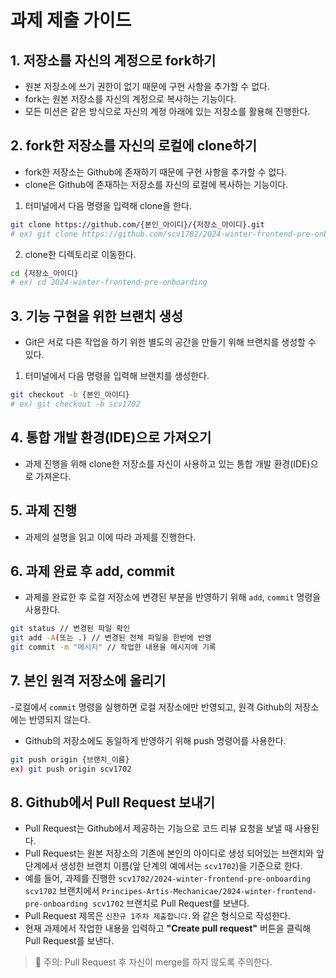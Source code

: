 # 과제 제출 가이드

## 1. 저장소를 자신의 계정으로 fork하기

- 원본 저장소에 쓰기 권한이 없기 때문에 구현 사항을 추가할 수 없다.
- fork는 원본 저장소를 자신의 계정으로 복사하는 기능이다.
- 모든 미션은 같은 방식으로 자신의 계정 아래에 있는 저장소를 활용해 진행한다.

## 2. fork한 저장소를 자신의 로컬에 clone하기

- fork한 저장소는 Github에 존재하기 때문에 구현 사항을 추가할 수 없다.
- clone은 Github에 존재하는 저장소를 자신의 로컬에 복사하는 기능이다.

1. 터미널에서 다음 명령을 입력해 clone을 한다.

```bash
git clone https://github.com/{본인_아이디}/{저장소_아이디}.git
# ex) git clone https://github.com/scv1702/2024-winter-frontend-pre-onboarding.git
```
2. clone한 디렉토리로 이동한다.
```bash
cd {저장소_아이디}
# ex) cd 2024-winter-frontend-pre-onboarding
```

## 3. 기능 구현을 위한 브랜치 생성
- Git은 서로 다른 작업을 하기 위한 별도의 공간을 만들기 위해 브랜치를 생성할 수 있다.

1. 터미널에서 다음 명령을 입력해 브랜치를 생성한다.

```bash
git checkout -b {본인_아이디}
# ex) git checkout -b scv1702
```

## 4. 통합 개발 환경(IDE)으로 가져오기

- 과제 진행을 위해 clone한 저장소를 자신이 사용하고 있는 통합 개발 환경(IDE)으로 가져온다.

## 5. 과제 진행

- 과제의 설명을 읽고 이에 따라 과제를 진행한다.

## 6. 과제 완료 후 add, commit

- 과제를 완료한 후 로컬 저장소에 변경된 부분을 반영하기 위해 `add`, `commit` 명령을 사용한다.

```bash
git status // 변경된 파일 확인
git add -A(또는 .) // 변경된 전체 파일을 한번에 반영
git commit -m "메시지" // 작업한 내용을 메시지에 기록
```

## 7. 본인 원격 저장소에 올리기

-로컬에서 `commit` 명령을 실행하면 로컬 저장소에만 반영되고, 원격 Github의 저장소에는 반영되지 않는다.      
- Github의 저장소에도 동일하게 반영하기 위해 push 명령어를 사용한다.

```bash
git push origin {브랜치_이름}
ex) git push origin scv1702
```

## 8. Github에서 Pull Request 보내기

- Pull Request는 Github에서 제공하는 기능으로 코드 리뷰 요청을 보낼 때 사용된다.
- Pull Request는 원본 저장소의 기존에 본인의 아이디로 생성 되어있는 브랜치와 앞 단계에서 생성한 브랜치 이름(앞 단계의 예에서는 `scv1702`)을 기준으로 한다.
- 예를 들어, 과제를 진행한 `scv1702/2024-winter-frontend-pre-onboarding scv1702` 브랜치에서 `Principes-Artis-Mechanicae/2024-winter-frontend-pre-onboarding scv1702` 브랜치로 Pull Request를 보낸다.
- Pull Request 제목은 `신찬규 1주차 제출합니다.`와 같은 형식으로 작성한다.
- 현재 과제에서 작업한 내용을 입력하고 **"Create pull request"** 버튼을 클릭해 Pull Request를 보낸다.
> 🚨 주의: Pull Request 후 자신이 merge를 하지 않도록 주의한다.